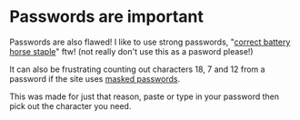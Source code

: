 # Passwords are important

Passwords are also flawed! I like to use strong passwords, "[correct
battery horse staple]" ftw! (not really don't use this as a pasword
please!)

It can also be frustrating counting out characters 18, 7 and 12 from a
password if the site uses [masked passwords].

This was made for just that reason, paste or type in your password
then pick out the character you need.

<!-- Links -->

[correct battery horse staple]: https://xkcd.com/936
[masked passwords]: ./masked-passwords
